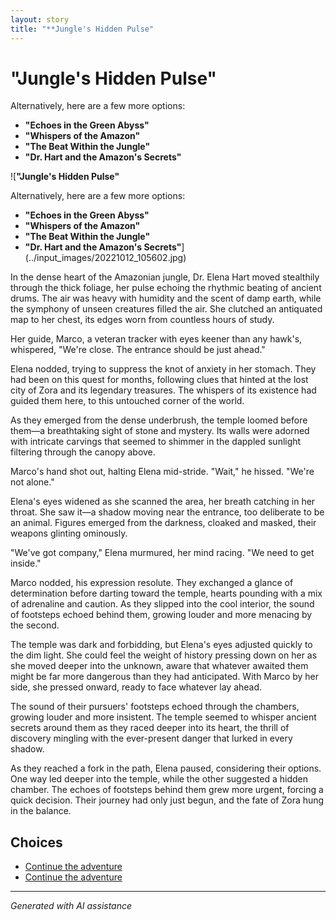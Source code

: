 ```yaml
---
layout: story
title: "**Jungle's Hidden Pulse"
---
```


# **"Jungle's Hidden Pulse"**

Alternatively, here are a few more options:

* **"Echoes in the Green Abyss"**
* **"Whispers of the Amazon"**
* **"The Beat Within the Jungle"**
* **"Dr. Hart and the Amazon's Secrets"**

![**"Jungle's Hidden Pulse"**

Alternatively, here are a few more options:

* **"Echoes in the Green Abyss"**
* **"Whispers of the Amazon"**
* **"The Beat Within the Jungle"**
* **"Dr. Hart and the Amazon's Secrets"**](../input_images/20221012_105602.jpg)

In the dense heart of the Amazonian jungle, Dr. Elena Hart moved stealthily through the thick foliage, her pulse echoing the rhythmic beating of ancient drums. The air was heavy with humidity and the scent of damp earth, while the symphony of unseen creatures filled the air. She clutched an antiquated map to her chest, its edges worn from countless hours of study.

Her guide, Marco, a veteran tracker with eyes keener than any hawk's, whispered, "We're close. The entrance should be just ahead."

Elena nodded, trying to suppress the knot of anxiety in her stomach. They had been on this quest for months, following clues that hinted at the lost city of Zora and its legendary treasures. The whispers of its existence had guided them here, to this untouched corner of the world.

As they emerged from the dense underbrush, the temple loomed before them—a breathtaking sight of stone and mystery. Its walls were adorned with intricate carvings that seemed to shimmer in the dappled sunlight filtering through the canopy above.

Marco's hand shot out, halting Elena mid-stride. "Wait," he hissed. "We're not alone."

Elena's eyes widened as she scanned the area, her breath catching in her throat. She saw it—a shadow moving near the entrance, too deliberate to be an animal. Figures emerged from the darkness, cloaked and masked, their weapons glinting ominously.

"We've got company," Elena murmured, her mind racing. "We need to get inside."

Marco nodded, his expression resolute. They exchanged a glance of determination before darting toward the temple, hearts pounding with a mix of adrenaline and caution. As they slipped into the cool interior, the sound of footsteps echoed behind them, growing louder and more menacing by the second.

The temple was dark and forbidding, but Elena's eyes adjusted quickly to the dim light. She could feel the weight of history pressing down on her as she moved deeper into the unknown, aware that whatever awaited them might be far more dangerous than they had anticipated. With Marco by her side, she pressed onward, ready to face whatever lay ahead.

The sound of their pursuers' footsteps echoed through the chambers, growing louder and more insistent. The temple seemed to whisper ancient secrets around them as they raced deeper into its heart, the thrill of discovery mingling with the ever-present danger that lurked in every shadow.

As they reached a fork in the path, Elena paused, considering their options. One way led deeper into the temple, while the other suggested a hidden chamber. The echoes of footsteps behind them grew more urgent, forcing a quick decision. Their journey had only just begun, and the fate of Zora hung in the balance.


## Choices

* [Continue the adventure](./475838291_1316583769763327_611859964883411367_n)
* [Continue the adventure](./20221014_124553)


---
*Generated with AI assistance*
